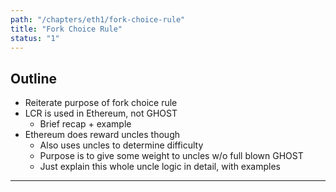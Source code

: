 ```yaml
---
path: "/chapters/eth1/fork-choice-rule"
title: "Fork Choice Rule"
status: "1"
---
```


## Outline
- Reiterate purpose of fork choice rule
- LCR is used in Ethereum, not GHOST
    - Brief recap + example
- Ethereum does reward uncles though
    - Also uses uncles to determine difficulty
    - Purpose is to give some weight to uncles w/o full blown GHOST
    - Just explain this whole uncle logic in detail, with examples
---